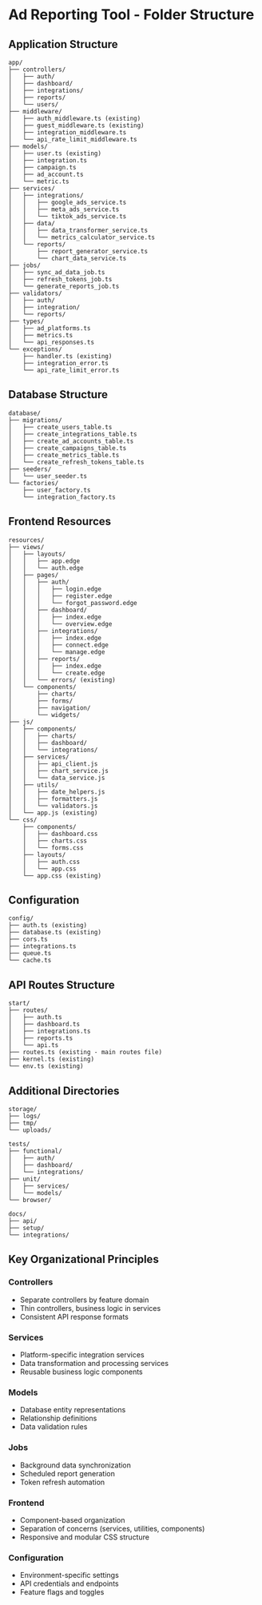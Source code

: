 # Ad Reporting Tool - Folder Structure

## Application Structure

```
app/
├── controllers/
│   ├── auth/
│   ├── dashboard/
│   ├── integrations/
│   ├── reports/
│   └── users/
├── middleware/
│   ├── auth_middleware.ts (existing)
│   ├── guest_middleware.ts (existing)
│   ├── integration_middleware.ts
│   └── api_rate_limit_middleware.ts
├── models/
│   ├── user.ts (existing)
│   ├── integration.ts
│   ├── campaign.ts
│   ├── ad_account.ts
│   └── metric.ts
├── services/
│   ├── integrations/
│   │   ├── google_ads_service.ts
│   │   ├── meta_ads_service.ts
│   │   └── tiktok_ads_service.ts
│   ├── data/
│   │   ├── data_transformer_service.ts
│   │   └── metrics_calculator_service.ts
│   └── reports/
│       ├── report_generator_service.ts
│       └── chart_data_service.ts
├── jobs/
│   ├── sync_ad_data_job.ts
│   ├── refresh_tokens_job.ts
│   └── generate_reports_job.ts
├── validators/
│   ├── auth/
│   ├── integration/
│   └── reports/
├── types/
│   ├── ad_platforms.ts
│   ├── metrics.ts
│   └── api_responses.ts
└── exceptions/
    ├── handler.ts (existing)
    ├── integration_error.ts
    └── api_rate_limit_error.ts
```

## Database Structure

```
database/
├── migrations/
│   ├── create_users_table.ts
│   ├── create_integrations_table.ts
│   ├── create_ad_accounts_table.ts
│   ├── create_campaigns_table.ts
│   ├── create_metrics_table.ts
│   └── create_refresh_tokens_table.ts
├── seeders/
│   └── user_seeder.ts
└── factories/
    ├── user_factory.ts
    └── integration_factory.ts
```

## Frontend Resources

```
resources/
├── views/
│   ├── layouts/
│   │   ├── app.edge
│   │   └── auth.edge
│   ├── pages/
│   │   ├── auth/
│   │   │   ├── login.edge
│   │   │   ├── register.edge
│   │   │   └── forgot_password.edge
│   │   ├── dashboard/
│   │   │   ├── index.edge
│   │   │   └── overview.edge
│   │   ├── integrations/
│   │   │   ├── index.edge
│   │   │   ├── connect.edge
│   │   │   └── manage.edge
│   │   ├── reports/
│   │   │   ├── index.edge
│   │   │   └── create.edge
│   │   └── errors/ (existing)
│   └── components/
│       ├── charts/
│       ├── forms/
│       ├── navigation/
│       └── widgets/
├── js/
│   ├── components/
│   │   ├── charts/
│   │   ├── dashboard/
│   │   └── integrations/
│   ├── services/
│   │   ├── api_client.js
│   │   ├── chart_service.js
│   │   └── data_service.js
│   ├── utils/
│   │   ├── date_helpers.js
│   │   ├── formatters.js
│   │   └── validators.js
│   └── app.js (existing)
└── css/
    ├── components/
    │   ├── dashboard.css
    │   ├── charts.css
    │   └── forms.css
    ├── layouts/
    │   ├── auth.css
    │   └── app.css
    └── app.css (existing)
```

## Configuration

```
config/
├── auth.ts (existing)
├── database.ts (existing)
├── cors.ts
├── integrations.ts
├── queue.ts
└── cache.ts
```

## API Routes Structure

```
start/
├── routes/
│   ├── auth.ts
│   ├── dashboard.ts
│   ├── integrations.ts
│   ├── reports.ts
│   └── api.ts
├── routes.ts (existing - main routes file)
├── kernel.ts (existing)
└── env.ts (existing)
```

## Additional Directories

```
storage/
├── logs/
├── tmp/
└── uploads/

tests/
├── functional/
│   ├── auth/
│   ├── dashboard/
│   └── integrations/
├── unit/
│   ├── services/
│   └── models/
└── browser/

docs/
├── api/
├── setup/
└── integrations/
```

## Key Organizational Principles

### Controllers

- Separate controllers by feature domain
- Thin controllers, business logic in services
- Consistent API response formats

### Services

- Platform-specific integration services
- Data transformation and processing services
- Reusable business logic components

### Models

- Database entity representations
- Relationship definitions
- Data validation rules

### Jobs

- Background data synchronization
- Scheduled report generation
- Token refresh automation

### Frontend

- Component-based organization
- Separation of concerns (services, utilities, components)
- Responsive and modular CSS structure

### Configuration

- Environment-specific settings
- API credentials and endpoints
- Feature flags and toggles
